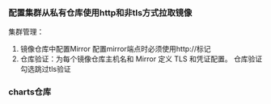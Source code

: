 ### 配置集群从私有仓库使用http和非tls方式拉取镜像

集群管理：
1. 镜像仓库中配置Mirror 配置mirror端点时必须使用http://标记
2. 仓库验证：为每个镜像仓库主机名和 Mirror 定义 TLS 和凭证配置。 仓库验证勾选跳过tls验证

### charts仓库